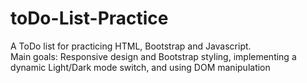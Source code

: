 # toDo-List-Practice
A ToDo list for practicing HTML, Bootstrap and Javascript.  
Main goals: Responsive design and Bootstrap styling, implementing a dynamic Light/Dark mode switch, and using DOM manipulation
